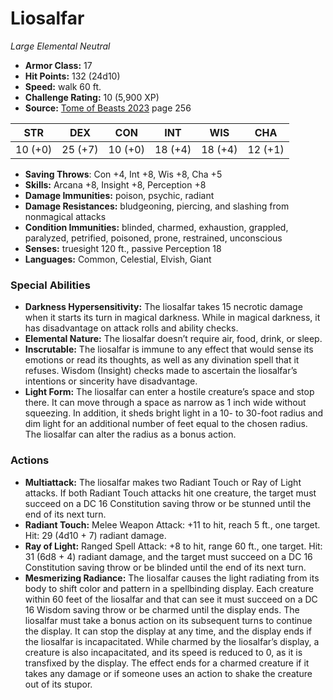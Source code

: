# Liosalfar

*Large* *Elemental* *Neutral*

- **Armor Class:** 17
- **Hit Points:** 132 (24d10)
- **Speed:** walk 60 ft.
- **Challenge Rating:** 10 (5,900 XP)
- **Source:** [Tome of Beasts 2023](https://koboldpress.com/kpstore/product/tome-of-beasts-1-2023-edition/) page 256

| STR | DEX | CON | INT | WIS | CHA |
| --- | --- | --- | --- | --- | --- |
| 10 (+0) | 25 (+7) | 10 (+0) | 18 (+4) | 18 (+4) | 12 (+1) |

- **Saving Throws**: Con +4, Int +8, Wis +8, Cha +5
- **Skills:** Arcana +8, Insight +8, Perception +8
- **Damage Immunities:** poison, psychic, radiant
- **Damage Resistances:** bludgeoning, piercing, and slashing from nonmagical attacks
- **Condition Immunities:** blinded, charmed, exhaustion, grappled, paralyzed, petrified, poisoned, prone, restrained, unconscious
- **Senses:** truesight 120 ft., passive Perception 18
- **Languages:** Common, Celestial, Elvish, Giant

### Special Abilities

- **Darkness Hypersensitivity:** The liosalfar takes 15 necrotic damage when it starts its turn in magical darkness. While in magical darkness, it has disadvantage on attack rolls and ability checks.
- **Elemental Nature:** The liosalfar doesn’t require air, food, drink, or sleep.
- **Inscrutable:** The liosalfar is immune to any effect that would sense its emotions or read its thoughts, as well as any divination spell that it refuses. Wisdom (Insight) checks made to ascertain the liosalfar’s intentions or sincerity have disadvantage.
- **Light Form:** The liosalfar can enter a hostile creature’s space and stop there. It can move through a space as narrow as 1 inch wide without squeezing. In addition, it sheds bright light in a 10- to 30-foot radius and dim light for an additional number of feet equal to the chosen radius. The liosalfar can alter the radius as a bonus action.

### Actions

- **Multiattack:** The liosalfar makes two Radiant Touch or Ray of Light attacks. If both Radiant Touch attacks hit one creature, the target must succeed on a DC 16 Constitution saving throw or be stunned until the end of its next turn.
- **Radiant Touch:** Melee Weapon Attack: +11 to hit, reach 5 ft., one target. Hit: 29 (4d10 + 7) radiant damage.
- **Ray of Light:** Ranged Spell Attack: +8 to hit, range 60 ft., one target. Hit: 31 (6d8 + 4) radiant damage, and the target must succeed on a DC 16 Constitution saving throw or be blinded until the end of its next turn.
- **Mesmerizing Radiance:** The liosalfar causes the light radiating from its body to shift color and pattern in a spellbinding display. Each creature within 60 feet of the liosalfar and that can see it must succeed on a DC 16 Wisdom saving throw or be charmed until the display ends. The liosalfar must take a bonus action on its subsequent turns to continue the display. It can stop the display at any time, and the display ends if the liosalfar is incapacitated. While charmed by the liosalfar’s display, a creature is also incapacitated, and its speed is reduced to 0, as it is transfixed by the display. The effect ends for a charmed creature if it takes any damage or if someone uses an action to shake the creature out of its stupor.
